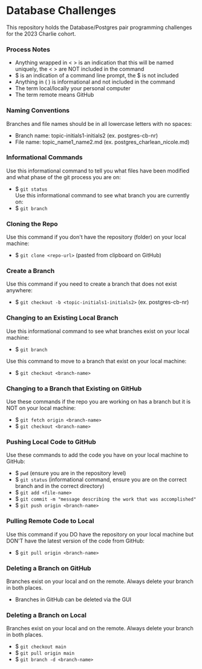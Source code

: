# Database Challenges
This repository holds the Database/Postgres pair programming challenges for the 2023 Charlie cohort.

### Process Notes
- Anything wrapped in < > is an indication that this will be named uniquely, the < > are NOT included in the command
- $ is an indication of a command line prompt, the $ is not included
- Anything in ( ) is informational and not included in the command
- The term local/locally your personal computer
- The term remote means GitHub
### Naming Conventions
Branches and file names should be in all lowercase letters with no spaces:
- Branch name: topic-initials1-initials2 (ex. postgres-cb-nr)
- File name: topic_name1_name2.md (ex. postgres_charlean_nicole.md)
### Informational Commands
Use this informational command to tell you what files have been modified and what phase of the git process you are on:  
- $ `git status`  
Use this informational command to see what branch you are currently on:  
- $ `git branch`

### Cloning the Repo
Use this command if you don't have the repository (folder) on your local machine:   
- $ `git clone <repo-url>` (pasted from clipboard on GitHub)


### Create a Branch
Use this command if you need to create a branch that does not exist anywhere:  
- $ `git checkout -b <topic-initials1-initials2>` (ex. postgres-cb-nr)


### Changing to an Existing Local Branch
Use this informational command to see what branches exist on your local machine:  
- $ `git branch`

Use this command to move to a branch that exist on your local machine:  
- $ `git checkout <branch-name>`


### Changing to a Branch that Existing on GitHub
Use these commands if the repo you are working on has a branch but it is NOT on your local machine:  
- $ `git fetch origin <branch-name>`
- $ `git checkout <branch-name>`


### Pushing Local Code to GitHub
Use these commands to add the code you have on your local machine to GitHub:
- $ `pwd` (ensure you are in the repository level)
- $ `git status` (informational command, ensure you are on the correct branch and in the correct directory)
- $ `git add <file-name>`
- $ `git commit -m "message describing the work that was accomplished"`
- $ `git push origin <branch-name>`


### Pulling Remote Code to Local
Use this command if you DO have the repository on your local machine but DON'T have the latest version of the code from GitHub:  
- $ `git pull origin <branch-name>`


### Deleting a Branch on GitHub
Branches exist on your local and on the remote. Always delete your branch in both places.
- Branches in GitHub can be deleted via the GUI


### Deleting a Branch on Local
Branches exist on your local and on the remote. Always delete your branch in both places.
- $ `git checkout main`
- $ `git pull origin main`
- $ `git branch -d <branch-name>`
